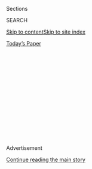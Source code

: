 <div id="app">

<div>

<div>

<div>

<div class="NYTAppHideMasthead css-1q2w90k e1suatyy0">

<div class="section css-ui9rw0 e1suatyy2">

<div class="css-eph4ug er09x8g0">

<div class="css-6n7j50">

</div>

<span class="css-1dv1kvn">Sections</span>

<div class="css-10488qs">

<span class="css-1dv1kvn">SEARCH</span>

</div>

[Skip to content](#site-content)[Skip to site
index](#site-index)

</div>

<div class="css-10698na e1huz5gh0">

</div>

</div>

<div id="masthead-bar-one" class="section hasLinks css-15hmgas e1csuq9d3">

<div class="css-uqyvli e1csuq9d0">

</div>

<div class="css-1uqjmks e1csuq9d1">

</div>

<div class="css-9e9ivx">

[](https://myaccount.nytimes3xbfgragh.onion/auth/login?response_type=cookie&client_id=vi)

</div>

<div class="css-1bvtpon e1csuq9d2">

[Today’s
Paper](https://www.nytimes3xbfgragh.onion/section/todayspaper)

</div>

</div>

</div>

</div>

<div data-aria-hidden="false">

<div id="site-content" data-role="main">

<div>

<div class="css-1aor85t" style="opacity:0.000000001;z-index:-1;visibility:hidden">

<div class="css-1hqnpie">

<div class="css-epjblv">

<span class="css-z6pdnw">The Long Shadow of China’s One-Child
Policy</span>

</div>

<div class="css-k008qs">

<div class="css-1iwv8en">

<span class="css-18z7m18"></span>

<div>

<div>

</div>

</div>

</div>

<span class="css-1n6z4y">https://nyti.ms/1kyITDC</span>

<div class="css-1705lsu">

<div class="css-4xjgmj">

<div class="css-4skfbu" data-role="toolbar" data-aria-label="Social Media Share buttons, Save button, and Comments Panel with current comment count" data-testid="share-tools">

  - 
  - 
  - 
  - 
    
    <div class="css-6n7j50">
    
    </div>

  - 
  - 

</div>

</div>

</div>

</div>

</div>

</div>

<div id="NYT_TOP_BANNER_REGION" class="css-13pd83m">

</div>

<div id="top-wrapper" class="css-1sy8kpn">

<div id="top-slug" class="css-l9onyx">

Advertisement

</div>

[Continue reading the main
story](#after-top)

<div class="ad top-wrapper" style="text-align:center;height:100%;display:block;min-height:250px">

<div id="top" class="place-ad" data-position="top" data-size-key="top">

</div>

</div>

<div id="after-top">

</div>

</div>

<div id="sponsor-wrapper" class="css-1hyfx7x">

<div id="sponsor-slug" class="css-19vbshk">

Supported by

</div>

[Continue reading the main
story](#after-sponsor)

<div id="sponsor" class="ad sponsor-wrapper" style="text-align:center;height:100%;display:block">

</div>

<div id="after-sponsor">

</div>

</div>

Notebook

<div class="css-1vkm6nb ehdk2mb0">

# The Long Shadow of China’s One-Child Policy

</div>

<div class="css-79elbk" data-testid="photoviewer-wrapper">

<div class="css-z3e15g" data-testid="photoviewer-wrapper-hidden">

</div>

<div class="css-1a48zt4 ehw59r15" data-testid="photoviewer-children">

![<span class="css-i48y28 e13ogyst0" data-aria-hidden="true">Chinese
parents looking for suitable partners for their children at a marriage
market in Shanghai in May
2015.</span><span class="css-ach9cc e1z0qqy90" itemprop="copyrightHolder"><span class="css-1ly73wi e1tej78p0">Credit...</span><span><span>Johannes
Eisele/AFP/Getty
Images</span></span></span>](https://static01.graylady3jvrrxbe.onion/images/2015/11/06/magazine/06mag-china-1/06mag-china-1-articleLarge.jpg?quality=75&auto=webp&disable=upscale)

</div>

</div>

<div class="css-xt80pu e12qa4dv0">

<div class="css-18e8msd">

<div class="css-vp77d3 epjyd6m0">

<div class="css-1baulvz">

By <span class="css-1baulvz last-byline" itemprop="name">Brook
Larmer</span>

</div>

</div>

  - Nov. 6,
    2015

  - 
    
    <div class="css-4xjgmj">
    
    <div class="css-d8bdto" data-role="toolbar" data-aria-label="Social Media Share buttons, Save button, and Comments Panel with current comment count" data-testid="share-tools">
    
      - 
      - 
      - 
      - 
        
        <div class="css-6n7j50">
        
        </div>
    
      - 
      - 
    
    </div>
    
    </div>

</div>

</div>

<div class="section meteredContent css-1r7ky0e" name="articleBody" itemprop="articleBody">

<div class="css-1fanzo5 StoryBodyCompanionColumn">

<div class="css-53u6y8">

If you get stuck in a crowd in China — it’s not hard to do in a country
of nearly 1.4 billion — you may hear someone mutter, “*Ren tai duo*\!”:
“Too many people\!” It’s a common but misleading complaint. The real
demographic crisis that prompted the Chinese government’s decision last
week to [end its one-child
policy](http://www.nytimes3xbfgragh.onion/2015/10/30/world/asia/china-end-one-child-policy.html "Times article.")
is more palpable on the quiet Shanghai lane where I live with my family:
There is a dearth of young people.

Our neighbors consist mainly of aging pensioners and young Chinese
families with a single child, or no children at all. After 35 years of
one of the world’s most radical experiments in social engineering,
Shanghai’s fertility rates have plunged to perilously low levels: just
0.7 children per couple, less than half the national average and a third
of the 2.1 replacement rate. (The United States’ replacement rate is
about 1.9.)

When we go out together on the streets of Shanghai, our two sons draw
double takes (along with the inevitable question: “They’re twins,
right?”). The confusion provoked by the sight of two boys in a single
family may soon dissipate, even if the social complications triggered by
the one-child policy will continue to shape China for decades to come.
By promising to allow families to have two children — but no more — the
government hopes to avert a demographic time bomb that is the precise
opposite of the one it faced 35 years ago. Back then, in the aftermath
of Mao Zedong’s patriotic campaign to produce more children to “make the
nation stronger,” Deng Xiaoping instituted the one-child policy to
reduce the number of mouths to feed, stimulating economic growth and
prosperity.

The debate over whether the one-child policy has been essential to
China’s rise, or whether that would have been achieved naturally
without such an intrusive campaign, will rage for years to come. But
even the government has come to recognize, belatedly, its dangerous
social and economic consequences.

</div>

</div>

<div class="css-1fanzo5 StoryBodyCompanionColumn">

<div class="css-53u6y8">

Chinese officials still seem impervious to the needless human suffering
the policy has inflicted: the forced abortions and sterilizations, the
undocumented children born and raised in the shadows, the persecution
and even imprisonment of those (like the blind lawyer [Chen
Guancheng](http://www.nytimes3xbfgragh.onion/2012/05/20/world/asia/china-dissident-chen-guangcheng-united-states.html "Times article."))
who tried to expose its abuses. But Beijing’s reversal is an attempt to
mitigate the massive social imbalances that will most likely reverberate
for generations: the shrinking work force that is hurting China’s
competitiveness; a rapidly aging population with too few young people to
shoulder the burden; and a sex ratio so skewed that there is now a
bubble of 25 million extra males of marrying age, “bare branches” on the
family tree with few prospects of ever finding a wife.

The gender gap can be seen in every corner of China, from our Shanghai
lane to the tiny village of Yihe in the mountains of Hebei province.
When I visited Yihe a couple years ago, I met a father who had recently
sold his flock of sheep — his life savings — to pay for the foundation
of his son’s so-called “wife-attracting house” in a town nearby. His
26-year-old son, Liu Wushu, had returned from a stint in the Army to
find that he and his male cousins were the only young adults left in
Yihe. The rest were old people. The young women Liu knew had all married
men of higher social status and moved out. Left behind, the bachelors
were now begging families for loans so they could build houses as part
of a “bride price” to lure a wife. In a region where the sex ratio is
even higher than the national average of 116 boys for every 100 girls,
Liu admitted: “This might be my only chance.”

The emergence of “bachelor villages” like Yihe was not unforeseen. A
cultural preference for boys as family heirs meant that many parents
tried to avoid having a daughter through selective abortion, adoption,
even infanticide. One architect of the original one-child policy, Tian
Xueyuan, [told
Reuters](http://www.reuters.com/article/2013/01/22/us-china-population-idUSBRE90K0UV20130122 "Reuters article.")
he warned top officials years ago that “a substantial portion of China’s
men will not be able to find a match … and that will be a major factor
of social instability.”

With an estimated 30 million to 35 million unmarried men by 2020 — a
huge mass of unchanneled testosterone — critics worry that China could
face rising crime rates, social protests or a larger, more aggressive
military. Already, the shortage of brides has fueled an [underground
wife-smuggling
trade](http://www.globaltimes.cn/content/814283.shtml "Global Times article.")
from the poorest Chinese provinces and neighboring countries like
Vietnam and Myanmar. Two weeks ago, the Chinese economist Xie Zuoshi
[sparked
outrage](http://www.bbc.com/news/world-asia-china-34612919 "BBC News article.")
with a modest proposal for poor bachelors: wife-sharing. (Polyandry is
practiced in a few pockets of rural China. I have spent time with two
brothers who share a wife — and, confusingly, a single child — in a
Tibetan part of Yunnan province.) Despite a barrage of criticism, Xie
insisted he was only being practical. If China were to let “30 million
bachelors have no women and no hope, they will hate society,” he said.
“We would have a serious social problem.”

When I returned to Yihe recently, Liu’s house was nearly finished. A
matchmaker had introduced him to a few women from other villages, but
none had worked out. Over a bowl of noodles, Liu confessed something he
hadn’t yet told his father: He was giving up. In a few days, he would be
leaving Yihe to join some of his Army buddies working in the oil fields.
What about the house for which his father had sold his last sheep? “That
was my father’s dream, not mine,” he said, tears pooling in his eyes.
The thought of spending his life in this desolate valley, unmarried, was
too much. “I can’t live my father’s life,” he said.

</div>

</div>

<div class="css-1fanzo5 StoryBodyCompanionColumn">

<div class="css-53u6y8">

That afternoon, Liu’s father gave me a tour of the new house, eagerly
showing off its smooth concrete floors, indoor bathroom and electrical
outlets, so different from the dirt-floor home he shares with his wife.
“What girl wouldn’t want this?” he said. Liu didn’t say a word. When
his plan to leave finally came up, his father couldn’t look at him. “And
where would he go?” he asked me, before retreating to another room to
stew in silence. Liu left a few days later, leaving the new house empty
and abandoned. It stands as a symbol of two implacable legacies of the
one-child policy: a “bare branch” unable to find a wife and an aging
father unable to keep his only son close to take of him and his wife in
their old age.

Last week, back in Shanghai, I looked out my window and saw a young
girl, one of the single children living on our lane, being carried home
in the arms of her father as her mother and grandparents looked on. It
was a happy scene, but it still made me reflect on the all-pervasive
influence of the one-child policy’s social engineering. China has gone
through periods of historic suffering (the Cultural Revolution, the
Great Leap Forward) that have been all but erased from the collective
memory. But the one-child policy may endure far longer, for it is a
policy that has been written in the lives — and absences — of nearly
every Chinese family.

</div>

</div>

</div>

<div>

</div>

<div>

</div>

<div>

</div>

<div>

<div id="bottom-wrapper" class="css-1ede5it">

<div id="bottom-slug" class="css-l9onyx">

Advertisement

</div>

[Continue reading the main
story](#after-bottom)

<div id="bottom" class="ad bottom-wrapper" style="text-align:center;height:100%;display:block;min-height:90px">

</div>

<div id="after-bottom">

</div>

</div>

</div>

</div>

</div>

## Site Index

<div>

</div>

## Site Information Navigation

  - [© <span>2020</span> <span>The New York Times
    Company</span>](https://help.nytimes3xbfgragh.onion/hc/en-us/articles/115014792127-Copyright-notice)

<!-- end list -->

  - [NYTCo](https://www.nytco.com/)
  - [Contact
    Us](https://help.nytimes3xbfgragh.onion/hc/en-us/articles/115015385887-Contact-Us)
  - [Work with us](https://www.nytco.com/careers/)
  - [Advertise](https://nytmediakit.com/)
  - [T Brand Studio](http://www.tbrandstudio.com/)
  - [Your Ad
    Choices](https://www.nytimes3xbfgragh.onion/privacy/cookie-policy#how-do-i-manage-trackers)
  - [Privacy](https://www.nytimes3xbfgragh.onion/privacy)
  - [Terms of
    Service](https://help.nytimes3xbfgragh.onion/hc/en-us/articles/115014893428-Terms-of-service)
  - [Terms of
    Sale](https://help.nytimes3xbfgragh.onion/hc/en-us/articles/115014893968-Terms-of-sale)
  - [Site
    Map](https://spiderbites.nytimes3xbfgragh.onion)
  - [Help](https://help.nytimes3xbfgragh.onion/hc/en-us)
  - [Subscriptions](https://www.nytimes3xbfgragh.onion/subscription?campaignId=37WXW)

</div>

</div>

</div>

</div>
